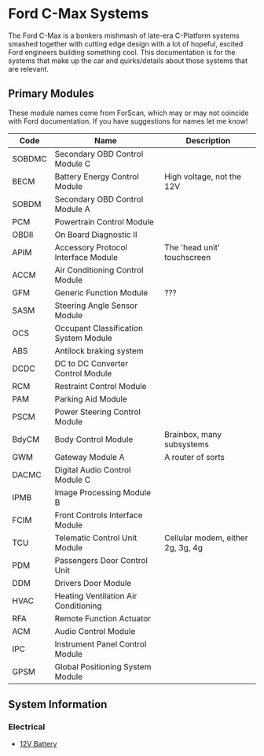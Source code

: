 # Ford C-Max Systems

The Ford C-Max is a bonkers mishmash of late-era C-Platform systems smashed together with cutting edge design with a lot of hopeful, excited Ford engineers building something cool. This documentation is for the systems that make up the car and quirks/details about those systems that are relevant.

## Primary Modules

These module names come from ForScan, which may or may not coincide with Ford documentation. If you have suggestions for names let me know!

| Code   | Name                                  | Description                       |
| ------ | ------------------------------------- | --------------------------------- |
| SOBDMC | Secondary OBD Control Module C        |                                   |
| BECM   | Battery Energy Control Module         | High voltage, not the 12V         |
| SOBDM  | Secondary OBD Control Module A        |                                   |
| PCM    | Powertrain Control Module             |                                   |
| OBDII  | On Board Diagnostic II                |                                   |
| APIM   | Accessory Protocol Interface Module   | The 'head unit' touchscreen       |
| ACCM   | Air Conditioning Control Module       |                                   |
| GFM    | Generic Function Module               | ???                               |
| SASM   | Steering Angle Sensor Module          |                                   |
| OCS    | Occupant Classification System Module |                                   |
| ABS    | Antilock braking system               |                                   |
| DCDC   | DC to DC Converter Control Module     |                                   |
| RCM    | Restraint Control Module              |                                   |
| PAM    | Parking Aid Module                    |                                   |
| PSCM   | Power Steering Control Module         |                                   |
| BdyCM  | Body Control Module                   | Brainbox, many subsystems         |
| GWM    | Gateway Module A                      | A router of sorts                 |
| DACMC  | Digital Audio Control Module C        |                                   |
| IPMB   | Image Processing Module B             |                                   |
| FCIM   | Front Controls Interface Module       |                                   |
| TCU    | Telematic Control Unit Module         | Cellular modem, either 2g, 3g, 4g |
| PDM    | Passengers Door Control Unit          |                                   |
| DDM    | Drivers Door Module                   |                                   |
| HVAC   | Heating Ventilation Air Conditioning  |                                   |
| RFA    | Remote Function Actuator              |                                   |
| ACM    | Audio Control Module                  |                                   |
| IPC    | Instrument Panel Control Module       |                                   |
| GPSM   | Global Positioning System Module      |                                   |

## System Information

### Electrical

* [12V Battery](./electrical/low_voltage_battery.md)
